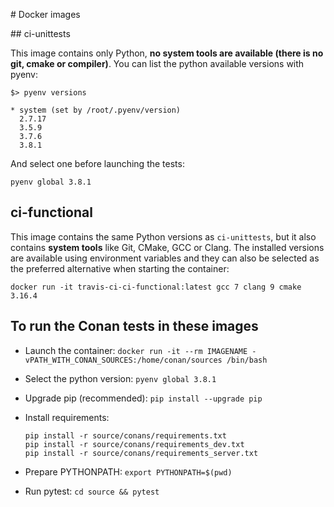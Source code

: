 # Docker images

## ci-unittests

This image contains only Python, **no system tools are available (there is no git, cmake or compiler)**.
You can list the python available versions with pyenv:

```
$> pyenv versions

* system (set by /root/.pyenv/version)
  2.7.17
  3.5.9
  3.7.6
  3.8.1

```

And select one before launching the tests:

```
pyenv global 3.8.1
```

## ci-functional

This image contains the same Python versions as `ci-unittests`, but it also contains **system tools**
like Git, CMake, GCC or Clang. The installed versions are available using environment variables and
they can also be selected as the preferred alternative when starting the container:

```
docker run -it travis-ci-ci-functional:latest gcc 7 clang 9 cmake 3.16.4
```

## To run the Conan tests in these images
 
 - Launch the container:
   `docker run -it --rm IMAGENAME -vPATH_WITH_CONAN_SOURCES:/home/conan/sources /bin/bash`
 
 - Select the python version:
    `pyenv global 3.8.1`
 
 - Upgrade pip (recommended):
    `pip install --upgrade pip`
 
 - Install requirements:
 
    ```
    pip install -r source/conans/requirements.txt
    pip install -r source/conans/requirements_dev.txt
    pip install -r source/conans/requirements_server.txt
   ```
 
 - Prepare PYTHONPATH:
   `export PYTHONPATH=$(pwd)`
 
 - Run pytest:
   `cd source && pytest`
 